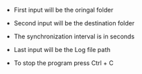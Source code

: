- First input will be the oringal folder
- Second input will be the destination folder
- The synchronization interval is in seconds
- Last input will be the Log file path

- To stop the program press Ctrl + C

